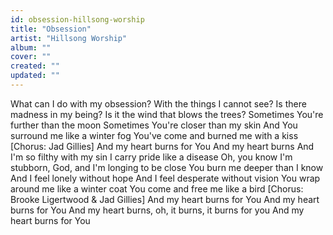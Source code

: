 ```yaml
---
id: obsession-hillsong-worship
title: "Obsession"
artist: "Hillsong Worship"
album: ""
cover: ""
created: ""
updated: ""
---
```


What can I do with my obsession?
With the things I cannot see?
Is there madness in my being?
Is it the wind that blows the trees?
Sometimes You're further than the moon
Sometimes You're closer than my skin
And You surround me like a winter fog
You've come and burned me with a kiss
[Chorus: Jad Gillies]
And my heart burns for You
And my heart burns
And I'm so filthy with my sin
I carry pride like a disease
Oh, you know I'm stubborn, God, and I'm longing to be close
You burn me deeper than I know
And I feel lonely without hope
And I feel desperate without vision
You wrap around me like a winter coat
You come and free me like a bird
[Chorus: Brooke Ligertwood & Jad Gillies]
And my heart burns for You
And my heart burns for You
And my heart burns, oh, it burns, it burns for you
And my heart burns for You
